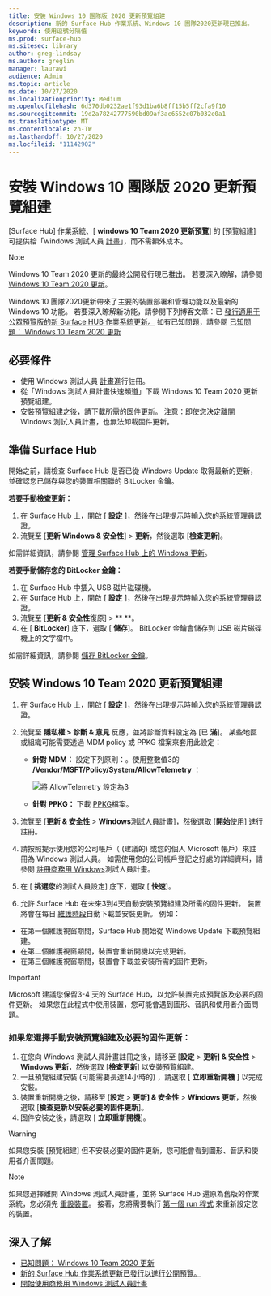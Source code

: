 ```yaml
---
title: 安裝 Windows 10 團隊版 2020 更新預覽組建
description: 新的 Surface Hub 作業系統、Windows 10 團隊2020更新現已推出。
keywords: 使用逗號分隔值
ms.prod: surface-hub
ms.sitesec: library
author: greg-lindsay
ms.author: greglin
manager: laurawi
audience: Admin
ms.topic: article
ms.date: 10/27/2020
ms.localizationpriority: Medium
ms.openlocfilehash: 6d370db0232ae1f93d1ba6b8ff15b5ff2cfa9f10
ms.sourcegitcommit: 19d2a78242777590bd09af3ac6552c07b032e0a1
ms.translationtype: MT
ms.contentlocale: zh-TW
ms.lasthandoff: 10/27/2020
ms.locfileid: "11142902"
---
```

# 安裝 Windows 10 團隊版 2020 更新預覽組建 

[Surface Hub] 作業系統、[ **windows 10 Team 2020 更新預覽**] 的 [預覽組建] 可提供給「windows 測試人員 [計畫](https://insider.windows.com)」，而不需額外成本。 

> [!NOTE] 
> Windows 10 Team 2020 更新的最終公開發行現已推出。 若要深入瞭解，請參閱 [Windows 10 Team 2020 更新](surface-hub-2020-update.md)。

Windows 10 團隊2020更新帶來了主要的裝置部署和管理功能以及最新的 Windows 10 功能。 若要深入瞭解新功能，請參閱下列博客文章：已 [發行適用于公眾預覽版的新 Surface HUB 作業系統更新。](https://techcommunity.microsoft.com/t5/surface-it-pro-blog/new-surface-hub-os-update-released-for-public-preview/ba-p/1534823) 如有已知問題，請參閱 [已知問題： Windows 10 Team 2020 更新](surface-hub-2020-team-update-known-issues.md)
 
## 必要條件

- 使用 Windows 測試人員 [計畫](https://insider.windows.com/)進行註冊。
- 從「Windows 測試人員計畫快速頻道」下載 Windows 10 Team 2020 更新預覽組建。
- 安裝預覽組建之後，請下載所需的固件更新。 注意：即使您決定離開 Windows 測試人員計畫，也無法卸載固件更新。

## 準備 Surface Hub

開始之前，請檢查 Surface Hub 是否已從 Windows Update 取得最新的更新，並確認您已儲存與您的裝置相關聯的 BitLocker 金鑰。

**若要手動檢查更新：**

1. 在 Surface Hub 上，開啟 [ **設定** ]，然後在出現提示時輸入您的系統管理員認證。
2. 流覽至 [**更新 Windows & 安全性**]  >  **更新**，然後選取 [**檢查更新**]。

如需詳細資訊，請參閱 [管理 Surface Hub 上的 Windows 更新](https://docs.microsoft.com/surface-hub/manage-windows-updates-for-surface-hub)。

**若要手動儲存您的 BitLocker 金鑰：**

1. 在 Surface Hub 中插入 USB 磁片磁碟機。
2. 在 Surface Hub 上，開啟 [ **設定** ]，然後在出現提示時輸入您的系統管理員認證。
3. 流覽至 [**更新 & 安全性**復原]  >  ** **。
4. 在 [ **BitLocker**] 底下，選取 [ **儲存**]。 BitLocker 金鑰會儲存到 USB 磁片磁碟機上的文字檔中。

如需詳細資訊，請參閱 [儲存 BitLocker 金鑰](https://docs.microsoft.com/surface-hub/save-bitlocker-key-surface-hub)。
 
## 安裝 Windows 10 Team 2020 更新預覽組建

1. 在 Surface Hub 上，開啟 [ **設定** ]，然後在出現提示時輸入您的系統管理員認證。
2. 流覽至 **隱私權 > 診斷 & 意見** 反應，並將診斷資料設定為 [已 **滿**]。 某些地區或組織可能需要透過 MDM policy 或 PPKG 檔案來套用此設定：
   - **針對 MDM：** 設定下列原則：。使用整數值3的 **/Vendor/MSFT/Policy/System/AllowTelemetry** ：
    
        ![將 AllowTelemetry 設定為3](images/hub-2020-allow-telemetry.png)

    - **針對 PPKG：** 下載 [PPKG](https://aka.ms/HubTltmtry)檔案。

3. 流覽至 [**更新 & 安全性**  >  **Windows**測試人員計畫]，然後選取 [**開始**使用] 進行註冊。
4. 請按照提示使用您的公司帳戶（ (建議的) 或您的個人 Microsoft 帳戶）來註冊為 Windows 測試人員。 如需使用您的公司帳戶登記之好處的詳細資料，請參閱 [註冊商務用 Windows](https://docs.microsoft.com/windows-insider/at-work-pro/wip-4-biz-register)測試人員計畫。
5. 在 [ **挑選您**的測試人員設定] 底下，選取 [ **快速**]。
6. 允許 Surface Hub 在未來3到4天自動安裝預覽組建及所需的固件更新。 裝置將會在每日 [維護時段](https://docs.microsoft.com/surface-hub/manage-windows-updates-for-surface-hub#maintenance-window)自動下載並安裝更新。 例如：

- 在第一個維護視窗期間，Surface Hub 開始從 Windows Update 下載預覽組建。
- 在第二個維護視窗期間，裝置會重新開機以完成更新。
- 在第三個維護視窗期間，裝置會下載並安裝所需的固件更新。

> [!IMPORTANT]
> Microsoft 建議您保留3-4 天的 Surface Hub，以允許裝置完成預覽版及必要的固件更新。 如果您在此程式中使用裝置，您可能會遇到圖形、音訊和使用者介面問題。

### 如果您選擇手動安裝預覽組建及必要的固件更新：

1. 在您向 Windows 測試人員計畫註冊之後，請移至 [**設定**  >  **更新] & 安全性**  >  **Windows 更新**，然後選取 [**檢查更新**] 以安裝預覽組建。
2. 一旦預覽組建安裝 (可能需要長達14小時的) ，請選取 [ **立即重新開機** ] 以完成安裝。
3. 裝置重新開機之後，請移至 [**設定**  >  **更新] & 安全性**  >  **Windows 更新**，然後選取 [**檢查更新以安裝必要的固件更新**]。
4. 固件安裝之後，請選取 [ **立即重新開機**]。

> [!WARNING]
> 如果您安裝 [預覽組建] 但不安裝必要的固件更新，您可能會看到圖形、音訊和使用者介面問題。

> [!NOTE]
> 如果您選擇離開 Windows 測試人員計畫，並將 Surface Hub 還原為舊版的作業系統，您必須先 [重設裝置](https://docs.microsoft.com/surface-hub/device-reset-surface-hub)。 接著，您將需要執行 [第一個 run 程式](https://docs.microsoft.com/surface-hub/first-run-program-surface-hub) 來重新設定您的裝置。
 

## 深入了解

- [已知問題： Windows 10 Team 2020 更新](surface-hub-2020-team-update-known-issues.md)
- [新的 Surface Hub 作業系統更新已發行以進行公開預覽。](https://techcommunity.microsoft.com/t5/surface-it-pro-blog/new-surface-hub-os-update-released-for-public-preview/ba-p/1534823)
- [開始使用商務用 Windows 測試人員計畫](https://docs.microsoft.com/windows-insider/at-work-pro/wip-4-biz-manage)